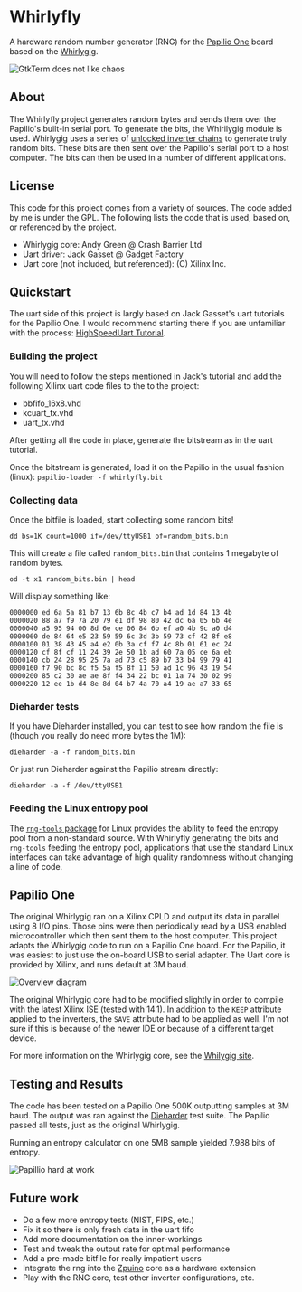# Whirlyfly

A hardware random number generator (RNG) for the
[Papilio One](www.papilio.cc) board based on the
[Whirlygig](http://warmcat.com/_wp/whirlygig-rng/).

![GtkTerm does not like chaos](https://github.com/zdavkeos/whirlyfly/blob/master/doc/gtkterm_sample.png)

## About

The Whirlyfly project generates random bytes and sends them over the
Papilio's built-in serial port.  To generate the bits, the Whirilygig
module is used.  Whirlygig uses a series of
[unlocked inverter chains](http://en.wikipedia.org/wiki/Ring_oscillator)
to generate truly random bits.  These bits are then sent over the
Papilio's serial port to a host computer.  The bits can then be used
in a number of different applications.

## License

This code for this project comes from a variety of sources.  The code
added by me is under the GPL.  The following lists the code that is
used, based on, or referenced by the project.

* Whirlygig core: Andy Green @ Crash Barrier Ltd
* Uart driver: Jack Gasset @ Gadget Factory
* Uart core (not included, but referenced): (C) Xilinx Inc.

## Quickstart

The uart side of this project is largly based on Jack Gasset's uart
tutorials for the Papilio One.  I would recommend starting there if
you are unfamiliar with the process:
[HighSpeedUart Tutorial](http://papilio.cc/index.php?n=Papilio.HighSpeedUART).

### Building the project

You will need to follow the steps mentioned in Jack's tutorial and add
the following Xilinx uart code files to the to the project:

* bbfifo_16x8.vhd
* kcuart_tx.vhd
* uart_tx.vhd

After getting all the code in place, generate the bitstream as in the
uart tutorial.

Once the bitstream is generated, load it on the Papilio in the usual
fashion (linux): `papilio-loader -f whirlyfly.bit`

### Collecting data

Once the bitfile is loaded, start collecting some random bits!

`dd bs=1K count=1000 if=/dev/ttyUSB1 of=random_bits.bin`

This will create a file called `random_bits.bin` that contains 1
megabyte of random bytes.

`od -t x1 random_bits.bin | head`

Will display something like:

    0000000 ed 6a 5a 81 b7 13 6b 8c 4b c7 b4 ad 1d 84 13 4b
    0000020 88 a7 f9 7a 20 79 e1 df 98 80 42 dc 6a 05 6b 4e
    0000040 a5 95 94 00 8d 6e ce 06 84 6b ef a0 4b 9c a0 d4
    0000060 de 84 64 e5 23 59 59 6c 3d 3b 59 73 cf 42 8f e8
    0000100 01 38 43 45 a4 e2 0b 3a cf f7 4c 8b 01 61 ec 24
    0000120 cf 8f cf 11 24 39 2e 50 1b ad 60 7a 05 ce 6a eb
    0000140 cb 24 28 95 25 7a ad 73 c5 89 b7 33 b4 99 79 41
    0000160 f7 90 bc 8c f5 5a f5 8f 11 50 ad 1c 96 43 19 54
    0000200 85 c2 30 ae ae 8f f4 34 22 bc 01 1a 74 30 02 99
    0000220 12 ee 1b d4 8e 8d 04 b7 4a 70 a4 19 ae a7 33 65

### Dieharder tests

If you have Dieharder installed, you can test to see how random the
file is (though you really do need more bytes the 1M):

`dieharder -a -f random_bits.bin`

Or just run Dieharder against the Papilio stream directly:

`dieharder -a -f /dev/ttyUSB1`

### Feeding the Linux entropy pool

The
[`rng-tools` package](http://sourceforge.net/projects/gkernel/files/rng-tools/)
for Linux provides the ability to feed the entropy pool from a
non-standard source.  With Whirlyfly generating the bits and
`rng-tools` feeding the entropy pool, applications that use the
standard Linux interfaces can take advantage of high quality
randomness without changing a line of code.

## Papilio One

The original Whirlygig ran on a Xilinx CPLD and output its data in
parallel using 8 I/O pins. Those pins were then periodically read by a
USB enabled microcontroller which then sent them to the host computer.
This project adapts the Whirlygig code to run on a Papilio One
board. For the Papilio, it was easiest to just use the on-board USB to
serial adapter.  The Uart core is provided by Xilinx, and runs default
at 3M baud.

![Overview diagram](https://github.com/zdavkeos/whirlyfly/blob/master/doc/whirlyfly_overview.png)

The original Whirlygig core had to be modified slightly in order to
compile with the latest Xilinx ISE (tested with 14.1).  In addition to
the `KEEP` attribute applied to the inverters, the `SAVE` attribute
had to be applied as well.  I'm not sure if this is because of the
newer IDE or because of a different target device.

For more information on the Whirlygig core, see the
[Whilygig site](http://warmcat.com/_wp/whirlygig-rng/).

## Testing and Results

The code has been tested on a Papilio One 500K outputting samples at
3M baud.  The output was ran against the
[Dieharder](http://www.phy.duke.edu/~rgb/General/dieharder.php) test
suite.  The Papilio passed all tests, just as the original Whirlygig.

Running an entropy calculator on one 5MB sample yielded 7.988
bits of entropy.

![Papillio hard at work](https://github.com/zdavkeos/whirlyfly/blob/master/doc/papillio_hard_at_work.png)

## Future work

* Do a few more entropy tests (NIST, FIPS, etc.)
* Fix it so there is only fresh data in the uart fifo
* Add more documentation on the inner-workings
* Test and tweak the output rate for optimal performance
* Add a pre-made bitfile for really impatient users
* Integrate the rng into the
    [Zpuino](http://www.alvie.com/zpuino/index.html) core as a
    hardware extension
* Play with the RNG core, test other inverter configurations, etc.
